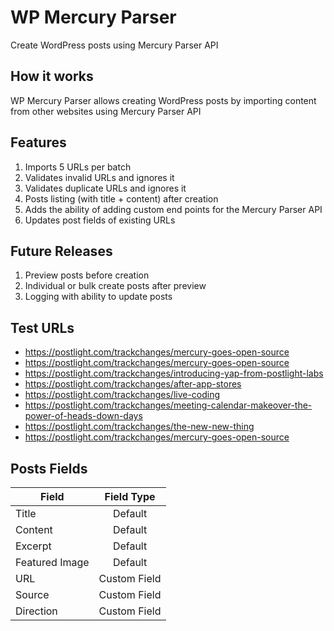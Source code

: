 # WP Mercury Parser
Create WordPress posts using Mercury Parser API

## How it works
WP Mercury Parser allows creating WordPress posts by importing content from other websites using Mercury Parser API

## Features
1. Imports 5 URLs per batch
2. Validates invalid URLs and ignores it 
3. Validates duplicate URLs and ignores it
4. Posts listing (with title + content) after creation
5. Adds the ability of adding custom end points for the Mercury Parser API
6. Updates post fields of existing URLs

## Future Releases
1. Preview posts before creation
2. Individual or bulk create posts after preview
3. Logging with ability to update posts

## Test URLs
- https://postlight.com/trackchanges/mercury-goes-open-source
- https://postlight.com/trackchanges/mercury-goes-open-source
- https://postlight.com/trackchanges/introducing-yap-from-postlight-labs
- https://postlight.com/trackchanges/after-app-stores
- https://postlight.com/trackchanges/live-coding
- https://postlight.com/trackchanges/meeting-calendar-makeover-the-power-of-heads-down-days
- https://postlight.com/trackchanges/the-new-new-thing
- https://postlight.com/trackchanges/mercury-goes-open-source

## Posts Fields

| Field         | Field Type   
| ------------- |:-------------:|
| Title      | Default
| Content      | Default 
| Excerpt | Default
| Featured Image | Default
| URL | Custom Field
| Source | Custom Field
| Direction | Custom Field 